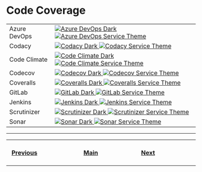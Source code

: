 # Code Coverage

<table>
    <tr>
        <td>Azure DevOps</td>
        <td>
            <a href="https://shields.io/category/build">
              <img
               src="https://img.shields.io/azure-devops/coverage/swellaby/opensource/25?branch=master&label=Azure%20Coverage&logo=Microsoft%20Azure&logoColor=ffffff&labelColor=282828&style=flat"
               alt="Azure DevOps Dark"
              >
            </a>
            <a href="https://shields.io/category/build">
              <img
               src="https://img.shields.io/azure-devops/coverage/swellaby/opensource/25?branch=master&label=Azure%20Coverage&logo=Microsoft%20Azure&logoColor=ffffff&labelColor=007fff&style=flat"
               alt="Azure DevOps Service Theme"
              >
            </a>
        </td>
    </tr>
    <tr>
        <td>Codacy</td>
        <td>
            <a href="https://shields.io/category/build">
              <img
               src="https://img.shields.io/codacy/coverage/59d607d0e311408885e418004068ea58?branch=master&label=Codacy&logo=Codacy&logoColor=ffffff&labelColor=282828"
               alt="Codacy Dark"
              >
            </a>
            <a href="https://shields.io/category/build">
              <img
               src="https://img.shields.io/codacy/coverage/59d607d0e311408885e418004068ea58?branch=master&label=Codacy&logo=Codacy&logoColor=ffffff&labelColor=222F29"
               alt="Codacy Service Theme"
              >
            </a>
        </td>
    </tr>
    <tr>
        <td>Code Climate</td>
        <td>
            <a href="https://shields.io/category/build">
              <img
               src="https://img.shields.io/codeclimate/coverage/codeclimate/codeclimate?branch=master&label=Code%20Climate&logo=Code%20Climate&logoColor=ffffff&labelColor=282828"
               alt="Code Climate Dark"
              >
            </a>
            <a href="https://shields.io/category/build">
              <img
               src="https://img.shields.io/codeclimate/coverage/codeclimate/codeclimate?branch=master&label=Code%20Climate&logo=Code%20Climate&logoColor=ffffff&labelColor=222F29"
               alt="Code Climate Service Theme"
              >
            </a>
        </td>
    </tr>
    <tr>
        <td>Codecov</td>
        <td>
            <a href="https://shields.io/category/build">
              <img
               src="https://img.shields.io/codecov/c/github/codecov/example-node?branch=master&label=Codecov&logo=Codecov&logoColor=ffffff&labelColor=282828"
               alt="Codecov Dark"
              >
            </a>
            <a href="https://shields.io/category/build">
              <img
               src="https://img.shields.io/codecov/c/github/codecov/example-node?branch=master&label=Codecov&logo=Codecov&logoColor=ffffff&labelColor=F01F7A"
               alt="Codecov Service Theme"
              >
            </a>
        </td>
    </tr>
    <tr>
        <td>Coveralls</td>
        <td>
            <a href="https://shields.io/category/build">
              <img
               src="https://img.shields.io/coveralls/github/jekyll/jekyll?branch=master&label=Coveralls&logo=Coveralls&logoColor=ffffff&labelColor=282828"
               alt="Coveralls Dark"
              >
            </a>
            <a href="https://shields.io/category/build">
              <img
               src="https://img.shields.io/coveralls/github/jekyll/jekyll?branch=master&label=Coveralls&logo=Coveralls&logoColor=ffffff&labelColor=3F5767"
               alt="Coveralls Service Theme"
              >
            </a>
        </td>
    </tr>
    <tr>
        <td>GitLab</td>
        <td>
            <a href="https://shields.io/category/build">
              <img
               src="https://img.shields.io/gitlab/coverage/gitlab-org/gitlab-runner/master?branch=master&label=Coverage&logo=GitLab&logoColor=ffffff&labelColor=282828"
               alt="GitLab Dark"
              >
            </a>
            <a href="https://shields.io/category/build">
              <img
               src="https://img.shields.io/gitlab/coverage/gitlab-org/gitlab-runner/master?branch=master&label=Coverage&logo=GitLab&logoColor=ffffff&labelColor=FCA121"
               alt="GitLab Service Theme"
              >
            </a>
        </td>
    </tr>
    <tr>
        <td>Jenkins</td>
        <td>
            <a href="https://shields.io/category/build">
              <img
               src="https://img.shields.io/jenkins/coverage/cobertura?jobUrl=https%3A%2F%2Fjenkins.sqlalchemy.org%2Fjob%2Falembic_coverage&branch=master&label=Coverage&logo=Jenkins&logoColor=ffffff&labelColor=282828"
               alt="Jenkins Dark"
              >
            </a>
            <a href="https://shields.io/category/build">
              <img
               src="https://img.shields.io/jenkins/coverage/cobertura?jobUrl=https%3A%2F%2Fjenkins.sqlalchemy.org%2Fjob%2Falembic_coverage&branch=master&label=Coverage&logo=Jenkins&logoColor=ffffff&labelColor=FCA121"
               alt="Jenkins Service Theme"
              >
            </a>
        </td>
    </tr>
    <tr>
        <td>Scrutinizer</td>
        <td>
            <a href="https://shields.io/category/build">
              <img
               src="https://img.shields.io/scrutinizer/coverage/g/filp/whoops?branch=master&label=Coverage&logo=Scrutinizer&logoColor=ffffff&labelColor=282828"
               alt="Scrutinizer Dark"
              >
            </a>
            <a href="https://shields.io/category/build">
              <img
               src="https://img.shields.io/scrutinizer/coverage/g/filp/whoops?branch=master&label=Coverage&logo=Scrutinizer&logoColor=ffffff&labelColor=8A9296"
               alt="Scrutinizer Service Theme"
              >
            </a>
        </td>
    </tr>
    <tr>
        <td>Sonar</td>
        <td>
            <a href="https://shields.io/category/build">
              <img
               src="https://img.shields.io/sonar/coverage/mailbox-cleaner?compact_message&server=https%3A%2F%2Fsonarcloud.io&branch=master&label=Coverage&logo=SonarCloud&logoColor=ffffff&labelColor=282828"
               alt="Sonar Dark"
              >
            </a>
            <a href="https://shields.io/category/build">
              <img
               src="https://img.shields.io/sonar/coverage/mailbox-cleaner?compact_message&server=https%3A%2F%2Fsonarcloud.io&branch=master&label=Coverage&logo=SonarCloud&logoColor=ffffff&labelColor=F3702A"
               alt="Sonar Service Theme"
              >
            </a>
        </td>
    </tr>
</table>

---
<table>
    <tr>
        <th>&nbsp; &nbsp; &nbsp; &nbsp; &nbsp; &nbsp; &nbsp; &nbsp; &nbsp; &nbsp; &nbsp; &nbsp; &nbsp; &nbsp; &nbsp;<a href="https://github.com/a-maliarov/awesome-shields/blob/main/categories/build.md">Previous</a>&nbsp; &nbsp; &nbsp; &nbsp; &nbsp; &nbsp; &nbsp; &nbsp; &nbsp; &nbsp; &nbsp; &nbsp; &nbsp; &nbsp; &nbsp;</th>
        <th>&nbsp; &nbsp; &nbsp; &nbsp; &nbsp; &nbsp; &nbsp; &nbsp; &nbsp; &nbsp; &nbsp; &nbsp; &nbsp; &nbsp;<a href="https://github.com/a-maliarov/awesome-shields">Main</a>&nbsp; &nbsp; &nbsp; &nbsp; &nbsp; &nbsp; &nbsp; &nbsp; &nbsp; &nbsp; &nbsp; &nbsp; &nbsp; &nbsp;</th>
        <th>&nbsp; &nbsp; &nbsp; &nbsp; &nbsp; &nbsp; &nbsp; &nbsp; &nbsp; &nbsp; &nbsp; &nbsp; &nbsp; &nbsp; &nbsp;<a href="https://github.com/a-maliarov/awesome-shields/blob/main/categories/analysis.md">Next</a>&nbsp; &nbsp; &nbsp; &nbsp; &nbsp; &nbsp; &nbsp; &nbsp; &nbsp; &nbsp; &nbsp; &nbsp; &nbsp; &nbsp; &nbsp;</th>
    </tr>
</table>
